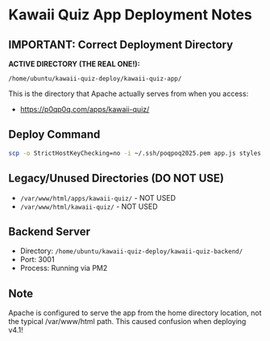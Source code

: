 # Kawaii Quiz App Deployment Notes

## IMPORTANT: Correct Deployment Directory

**ACTIVE DIRECTORY (THE REAL ONE!):**
```
/home/ubuntu/kawaii-quiz-deploy/kawaii-quiz-app/
```

This is the directory that Apache actually serves from when you access:
- https://p0qp0q.com/apps/kawaii-quiz/

## Deploy Command
```bash
scp -o StrictHostKeyChecking=no -i ~/.ssh/poqpoq2025.pem app.js styles.css index.html ubuntu@52.88.234.65:/home/ubuntu/kawaii-quiz-deploy/kawaii-quiz-app/
```

## Legacy/Unused Directories (DO NOT USE)
- `/var/www/html/apps/kawaii-quiz/` - NOT USED
- `/var/www/html/kawaii-quiz/` - NOT USED

## Backend Server
- Directory: `/home/ubuntu/kawaii-quiz-deploy/kawaii-quiz-backend/`
- Port: 3001
- Process: Running via PM2

## Note
Apache is configured to serve the app from the home directory location, not the typical /var/www/html path. This caused confusion when deploying v4.1!